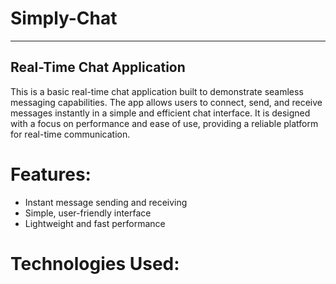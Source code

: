 # Simply-Chat
-------------------------------------------------------------------------------------------------
## Real-Time Chat Application

This is a basic real-time chat application built to demonstrate seamless messaging capabilities. The app allows users to connect, send, and receive messages instantly in a simple and efficient chat interface. It is designed with a focus on performance and ease of use, providing a reliable platform for real-time communication.

# Features:
- Instant message sending and receiving
- Simple, user-friendly interface
- Lightweight and fast performance

# Technologies Used:
